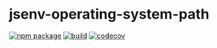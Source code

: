 # jsenv-operating-system-path

[![npm package](https://img.shields.io/npm/v/@jsenv/operating-system-path.svg)](https://www.npmjs.com/package/@jsenv/operating-system-path)
[![build](https://travis-ci.com/jsenv/jsenv-operating-system-path.svg?branch=master)](http://travis-ci.com/jsenv/jsenv-operating-system-path)
[![codecov](https://codecov.io/gh/jsenv/jsenv-operating-system-path/branch/master/graph/badge.svg)](https://codecov.io/gh/jsenv/jsenv-operating-system-path)
